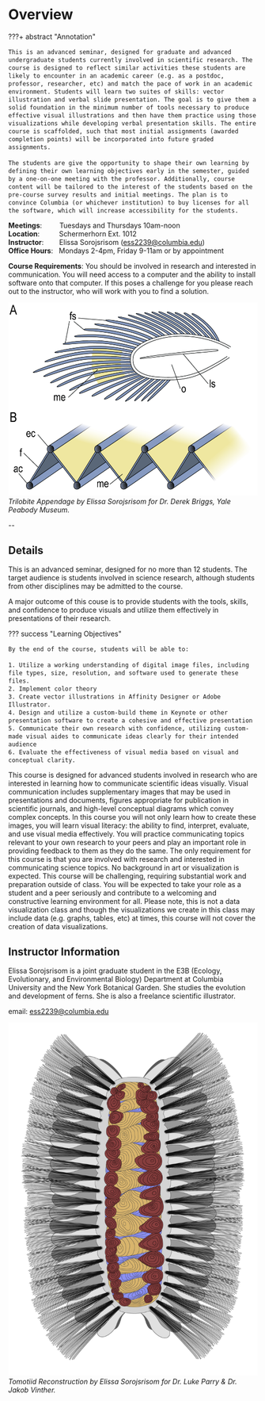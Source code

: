 # Overview

???+ abstract "Annotation"

    This is an advanced seminar, designed for graduate and advanced undergraduate students currently involved in scientific research. The course is designed to reflect similar activities these students are likely to encounter in an academic career (e.g. as a postdoc, professor, researcher, etc) and match the pace of work in an academic environment. Students will learn two suites of skills: vector illustration and verbal slide presentation. The goal is to give them a solid foundation in the minimum number of tools necessary to produce effective visual illustrations and then have them practice using those visualizations while developing verbal presentation skills. The entire course is scaffolded, such that most initial assignments (awarded completion points) will be incorporated into future graded assignments.

    The students are give the opportunity to shape their own learning by defining their own learning objectives early in the semester, guided by a one-on-one meeting with the professor. Additionally, course content will be tailored to the interest of the students based on the pre-course survey results and initial meetings. The plan is to convince Columbia (or whichever institution) to buy licenses for all the software, which will increase accessibility for the students. 

**Meetings**:         Tuesdays and Thursdays 10am-noon<br>
**Location**:          Schermerhorn Ext. 1012<br>
**Instructor**:        Elissa Sorojsrisom ([ess2239@columbia.edu](mailto:ess2239@columbia.edu)) <br>
**Office Hours**:   Mondays 2-4pm, Friday 9-11am or by appointment

**Course Requirements**: You should be involved in research and interested in communication. You will need access to a computer and the ability to install software onto that computer. If this poses a challenge for you please reach out to the instructor, who will work with you to find a solution.

![Biomechanics of Flight](images/trilobite.png)
<span class="caption">*Trilobite Appendage by Elissa Sorojsrisom for Dr. Derek Briggs, Yale Peabody Museum.*</span>

--
## Details

This is an advanced seminar, designed for no more than 12 students. The target audience is students involved in science research, although students from other disciplines may be admitted to the course. 

A major outcome of this couse is to provide students with the tools, skills, and confidence to produce visuals and utilize them effectively in presentations of their research. 

??? success "Learning Objectives"

    By the end of the course, students will be able to:

	1. Utilize a working understanding of digital image files, including file types, size, resolution, and software used to generate these files.
	2. Implement color theory 
	3. Create vector illustrations in Affinity Designer or Adobe Illustrator. 
	4. Design and utilize a custom-build theme in Keynote or other presentation software to create a cohesive and effective presentation
	5. Communicate their own research with confidence, utilizing custom-made visual aides to communicate ideas clearly for their intended audience
	6. Evaluate the effectiveness of visual media based on visual and conceptual clarity.

This course is designed for advanced students involved in research who are interested in learning how to communicate scientific ideas visually. Visual communication includes supplementary images that may be used in presentations and documents, figures appropriate for publication in scientific journals, and high-level conceptual diagrams which convey complex concepts. In this course you will not only learn how to create these images, you will learn visual literacy: the ability to find, interpret, evaluate, and use visual media effectively. You will practice communicating topics relevant to your own research to your peers and play an important role in providing feedback to them as they do the same. The only requirement for this course is that you are involved with research and interested in communicating science topics. No background in art or visualization is expected. This course will be challenging, requiring substantial work and preparation outside of class. You will be expected to take your role as a student and a peer seriously and contribute to a welcoming and constructive learning environment for all. Please note, this is not a data visualization class and though the visualizations we create in this class may include data (e.g. graphs, tables, etc) at times, this course will not cover the creation of data visualizations.

## Instructor Information

Elissa Sorojsrisom is a joint graduate student in the E3B (Ecology, Evolutionary, and Environmental Biology) Department at Columbia University and the New York Botanical Garden. She studies the evolution and development of ferns. She is also a freelance scientific illustrator. 

email: [ess2239@columbia.edu](mailto:ess2239@columbia.edu) <br>

![Tomotiid Reconstruction](images/tomotiid.png)
<span class="caption">*Tomotiid Reconstruction by Elissa Sorojsrisom for Dr. Luke Parry & Dr. Jakob Vinther.*</span>